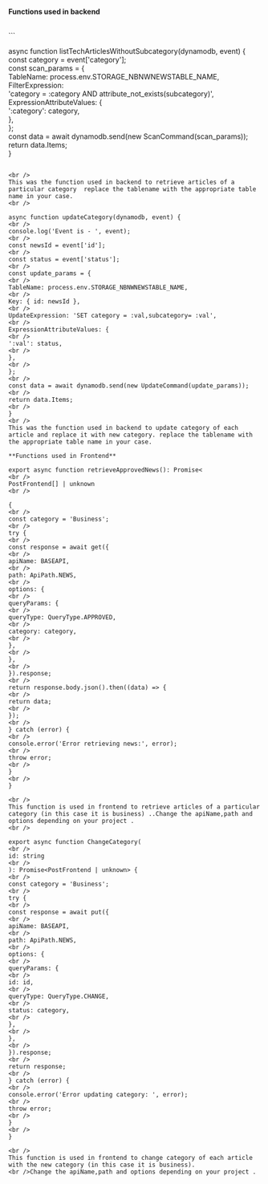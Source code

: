 **Functions used in backend**

<br />
```

async function listTechArticlesWithoutSubcategory(dynamodb, event) {
<br />
const category = event['category'];
<br />
const scan_params = {
<br />
TableName: process.env.STORAGE_NBNWNEWSTABLE_NAME,
<br />
FilterExpression:
<br />
'category = :category AND attribute_not_exists(subcategory)',
<br />
ExpressionAttributeValues: {
<br />
':category': category,
<br />
},
<br />
};
<br />
const data = await dynamodb.send(new ScanCommand(scan_params));
<br />
return data.Items;
<br />
}

```

<br />
This was the function used in backend to retrieve articles of a particular category  replace the tablename with the appropriate table name in your case.
<br />

async function updateCategory(dynamodb, event) {
<br />
console.log('Event is - ', event);
<br />
const newsId = event['id'];
<br />
const status = event['status'];
<br />
const update_params = {
<br />
TableName: process.env.STORAGE_NBNWNEWSTABLE_NAME,
<br />
Key: { id: newsId },
<br />
UpdateExpression: 'SET category = :val,subcategory= :val',
<br />
ExpressionAttributeValues: {
<br />
':val': status,
<br />
},
<br />
};
<br />
const data = await dynamodb.send(new UpdateCommand(update_params));
<br />
return data.Items;
<br />
}
<br />
This was the function used in backend to update category of each article and replace it with new category. replace the tablename with the appropriate table name in your case.

**Functions used in Frontend**

export async function retrieveApprovedNews(): Promise<
<br />
PostFrontend[] | unknown
<br />

{
<br />
const category = 'Business';
<br />
try {
<br />
const response = await get({
<br />
apiName: BASEAPI,
<br />
path: ApiPath.NEWS,
<br />
options: {
<br />
queryParams: {
<br />
queryType: QueryType.APPROVED,
<br />
category: category,
<br />
},
<br />
},
<br />
}).response;
<br />
return response.body.json().then((data) => {
<br />
return data;
<br />
});
<br />
} catch (error) {
<br />
console.error('Error retrieving news:', error);
<br />
throw error;
<br />
}
<br />
}

<br />
This function is used in frontend to retrieve articles of a particular category (in this case it is business) ..Change the apiName,path and options depending on your project .
<br />

export async function ChangeCategory(
<br />
id: string
<br />
): Promise<PostFrontend | unknown> {
<br />
const category = 'Business';
<br />
try {
<br />
const response = await put({
<br />
apiName: BASEAPI,
<br />
path: ApiPath.NEWS,
<br />
options: {
<br />
queryParams: {
<br />
id: id,
<br />
queryType: QueryType.CHANGE,
<br />
status: category,
<br />
},
<br />
},
<br />
}).response;
<br />
return response;
<br />
} catch (error) {
<br />
console.error('Error updating category: ', error);
<br />
throw error;
<br />
}
<br />
}

<br />
This function is used in frontend to change category of each article with the new category (in this case it is business).
<br />Change the apiName,path and options depending on your project .
```
